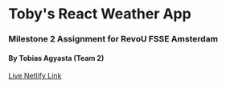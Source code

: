 # Toby's React Weather App

### Milestone 2 Assignment for RevoU FSSE Amsterdam

#### By Tobias Agyasta (Team 2)

[Live Netlify Link](https://tobys-weather-app.netlify.app/)
